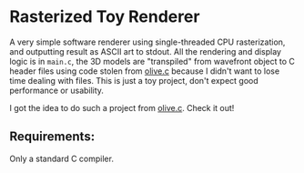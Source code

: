 # Rasterized Toy Renderer

A very simple software renderer using single-threaded CPU rasterization, and outputting result as ASCII art to stdout. All the rendering and display logic is in `main.c`, the 3D models are "transpiled" from wavefront object to C header files using code stolen from [olive.c](https://github.com/tsoding/olive.c/tree/master/tools) because I didn't want to lose time dealing with files.
This is just a toy project, don't expect good performance or usability.

I got the idea to do such a project from [olive.c](https://github.com/tsoding/olive.c). Check it out! 

## Requirements:

Only a standard C compiler.

